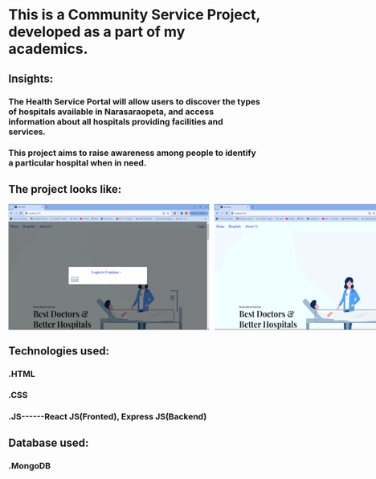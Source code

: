 # This is a Community Service Project, developed as a part of my academics.
## Insights:
   ### The Health Service Portal will allow users to discover the types of hospitals available in Narasaraopeta, and access information about all hospitals providing facilities and services. 
   ### This project aims to raise awareness among people to identify a particular hospital when in need.

## The project looks like:

<div style="display: flex;">
    <!-- First image -->
    <img src="./public/images/Screenshots/Base.png" alt="Image 1" style="width: 400px; height: 250px; margin-right: 10px;">
    <!-- Second image -->
    <img src="/public/images/Screenshots/Home-1.png" alt="Image 2" style="width: 400px; height: 250px; margin-right: 10px;">
    <!-- Third image -->
    <img src="/public/images/Screenshots/Home-2.png" alt="Image 3" style="width: 400px; height: 250px;">
</div>



## Technologies used:
   ### .HTML
   ### .CSS
   ### .JS------React JS(Fronted), Express JS(Backend)
## Database used:
   ### .MongoDB

